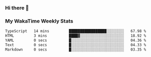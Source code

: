 ### Hi there 👋

<!--
**royschrauwen/royschrauwen** is a ✨ _special_ ✨ repository because its `README.md` (this file) appears on your GitHub profile.

Here are some ideas to get you started:

- 🔭 I’m currently working on ...
- 🌱 I’m currently learning ...
- 👯 I’m looking to collaborate on ...
- 🤔 I’m looking for help with ...
- 💬 Ask me about ...
- 📫 How to reach me: ...
- 😄 Pronouns: ...
- ⚡ Fun fact: ...
-->


### My WakaTime Weekly Stats
<!--START_SECTION:waka-->

```txt
TypeScript   14 mins         █████████████████░░░░░░░░   67.98 %
HTML         3 mins          ████▓░░░░░░░░░░░░░░░░░░░░   18.92 %
YAML         0 secs          █░░░░░░░░░░░░░░░░░░░░░░░░   04.36 %
Text         0 secs          █░░░░░░░░░░░░░░░░░░░░░░░░   04.33 %
Markdown     0 secs          █░░░░░░░░░░░░░░░░░░░░░░░░   03.35 %
```

<!--END_SECTION:waka-->
